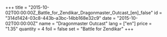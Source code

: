 +++
title = "2015-10-02T00:00:00Z_Battle_for_Zendikar_Dragonmaster_Outcast_[en]_false"
id = "314d1424-03c8-443b-a3bc-14bb168e32c9"
date = "2015-10-02T00:00:00Z"
name = "Dragonmaster Outcast"
lang = ["en"]
price = "1.35"
quantity = 4
foil = false
set = "Battle for Zendikar"
+++
